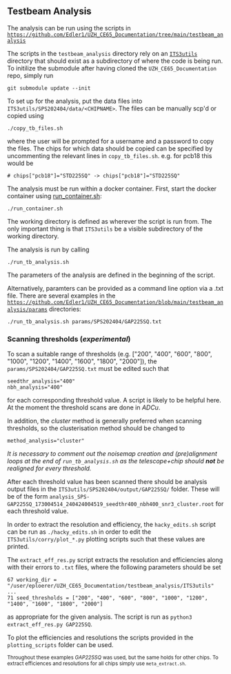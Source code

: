 ## Testbeam Analysis

The analysis can be run using the scripts in [`https://github.com/Edler1/UZH_CE65_Documentation/tree/main/testbeam_analysis`](https://github.com/Edler1/UZH_CE65_Documentation/tree/main/testbeam_analysis)

The scripts in the `testbeam_analysis` directory rely on an [`ITS3utils`](https://github.com/ajitkmaurya/ITS3utils/tree/main) directory that should exist as a subdirectory of where the code is being run. 
To initilize the submodule after having cloned the `UZH_CE65_Documentation` repo, simply run
```
git submodule update --init
```

To set up for the analysis, put the data files into `ITS3utils/SPS202404/data/<CHIPNAME>`. The files can be manually scp'd or copied using 
```
./copy_tb_files.sh 
```
where the user will be prompted for a username and a password to copy the files. The chips for which data should be copied can be specified by uncommenting the relevant lines in `copy_tb_files.sh`. e.g. for pcb18 this would be 
```
# chips["pcb18"]="STD225SQ" -> chips["pcb18"]="STD225SQ"
```

The analysis must be run within a docker container. First, start the docker container using [run_container.sh](https://github.com/Edler1/UZH_CE65_Documentation/blob/main/testbeam_analysis/run_container.sh):
```
./run_container.sh
```
The working directory is defined as wherever the script is run from. The only important thing is that `ITS3utils` be a visible subdirectory of the working directory. 


The analysis is run by calling
```
./run_tb_analysis.sh

```
The parameters of the analysis are defined in the beginning of the script.

Alternatively, paramters can be provided as a command line option via a .txt file. There are several examples in the [`https://github.com/Edler1/UZH_CE65_Documentation/blob/main/testbeam_analysis/params`](https://github.com/Edler1/UZH_CE65_Documentation/blob/main/testbeam_analysis/params) directories:
```
./run_tb_analysis.sh params/SPS202404/GAP225SQ.txt
```

### Scanning thresholds (_experimental_)

To scan a suitable range of thresholds (e.g. ["200", "400", "600", "800", "1000", "1200", "1400", "1600", "1800", "2000"]), the `params/SPS202404/GAP225SQ.txt` must be edited such that 
```
seedthr_analysis="400"
nbh_analysis="400"
```
for each corresponding threshold value. A script is likely to be helpful here. At the moment the threshold scans are done in _ADCu_.


In addition, the _cluster_ method is generally preferred when scanning thresholds, so the clusterisation method should be changed to
```
method_analysis="cluster"
```

_It is necessary to comment out the noisemap creation and (pre)alignment loops at the end of `run_tb_analysis.sh` as the telescope+chip should __not__ be realigned for every threshold._


After each threshold value has been scanned there should be analysis output files in the `ITS3utils/SPS202404/output/GAP225SQ/` folder. These will be of the form `analysis_SPS-GAP225SQ_173004514_240424004519_seedthr400_nbh400_snr3_cluster.root` for each threshold value.

In order to extract the resolution and efficiency, the `hacky_edits.sh` script can be run as `./hacky_edits.sh` in order to edit the `ITS3utils/corry/plot_*.py` plotting scripts such that these values are printed. 

The `extract_eff_res.py` script extracts the resolution and efficiencies along with their errors to `.txt` files, where the following parameters should be set
```
67 working_dir = "/user/eploerer/UZH_CE65_Documentation/testbeam_analysis/ITS3utils"
...
71 seed_thresholds = ["200", "400", "600", "800", "1000", "1200", "1400", "1600", "1800", "2000"]
```
as appropriate for the given analysis. The script is run as `python3 extract_eff_res.py GAP225SQ`.

To plot the efficiencies and resolutions the scripts provided in the `plotting_scripts` folder can be used.

<sub>Throughout these examples _GAP225SQ_ was used, but the same holds for other chips. To extract efficiences and resolutions for all chips simply use `meta_extract.sh`.</sub>



